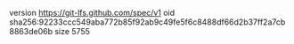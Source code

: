 version https://git-lfs.github.com/spec/v1
oid sha256:92233ccc549aba772b85f92ab9c49fe5f6c8488df66d2b37ff2a7cb8863de06b
size 5755
